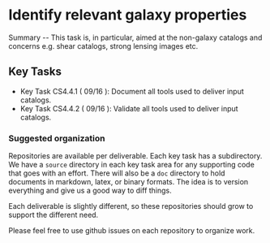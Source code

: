 #  Identify relevant galaxy properties

Summary -- This task is, in particular, aimed at the non-galaxy catalogs and concerns e.g. shear
catalogs, strong lensing images etc.

## Key Tasks
* Key Task CS4.4.1 ( 09/16 ): Document all tools used to deliver input catalogs.
* Key Task CS4.4.2 ( 09/16 ): Validate all tools used to deliver input catalogs.

### Suggested organization
Repositories are available per deliverable.  Each key task has a subdirectory.
We have a `source` directory in each key task area for any supporting
code that goes with an effort.  There will also be a `doc` directory to hold documents in markdown,
latex, or binary formats.  The idea is to version everything and give us a good way to diff things.

Each deliverable is slightly different, so these repositories should grow to support the different need.

Please feel free to use github issues on each repository to organize work.
